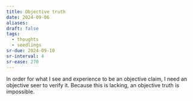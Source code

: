 ```yaml
---
title: Objective truth
date: 2024-09-06
aliases: 
draft: false
tags:
  - thoughts
  - seedlings
sr-due: 2024-09-10
sr-interval: 4
sr-ease: 270
---
```

In order for what I see and experience to be an objective claim, I need an objective seer to verify it. Because this is lacking, an objective truth is impossible.